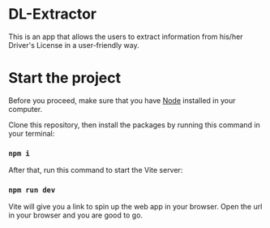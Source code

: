 # DL-Extractor

This is an app that allows the users to extract information from his/her Driver's License in a user-friendly way.

# Start the project

Before you proceed, make sure that you have [Node](https://nodejs.org/en) installed in your computer.

Clone this repository, then install the packages by running this command in your terminal:

### `npm i`

After that, run this command to start the Vite server:

### `npm run dev`

Vite will give you a link to spin up the web app in your browser. Open the url in your browser and you are good to go.